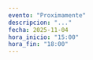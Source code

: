 ```yaml
---
evento: "Proximamente"
descripcion: "..."
fecha: 2025-11-04
hora_inicio: "15:00"
hora_fin: "18:00"
---
```

